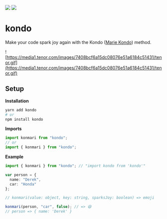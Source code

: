 ![](https://img.shields.io/npm/v/kondo.svg?colorB=%232ecc71)
![](https://img.shields.io/bundlephobia/min/kondo.svg?colorB=%233498db)

# kondo

Make your code spark joy again with the Kondo ([Marie Kondo](https://en.wikipedia.org/wiki/Marie_Kondo)) method.

![https://media1.tenor.com/images/7408bcf6a15dc08076e51a6184c51431/tenor.gif](https://media1.tenor.com/images/7408bcf6a15dc08076e51a6184c51431/tenor.gif)

## Setup

**Installation**

```bash
yarn add kondo
# or
npm install kondo
```

**Imports**

```javascript
import konmari from "kondo";
// or
import { konmari } from "kondo";
```

**Example**

```typescript
import { konmari } from "kondo"; // "import kondo from 'kondo'"

var person = {
  name: "Derek",
  car: "Honda"
};

// konmari(value: object, key: string, sparksJoy: boolean) => emoji

konmari(person, "car", false); // => 😄
// person => { name: 'Derek' }
```
